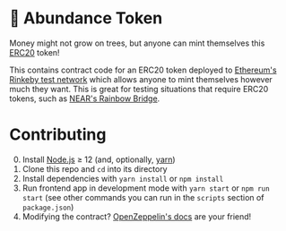 🌳 Abundance Token
==================

Money might not grow on trees, but anyone can mint themselves this [ERC20](https://eips.ethereum.org/EIPS/eip-20) token!

This contains contract code for an ERC20 token deployed to [Ethereum's Rinkeby test network](https://support.airswap.io/en/articles/2831385-what-is-rinkeby) which allows anyone to mint themselves however much they want. This is great for testing situations that require ERC20 tokens, such as [NEAR's Rainbow Bridge](https://github.com/near-examples/erc20-to-nep21).


Contributing
============

0. Install [Node.js](https://nodejs.org/en/download/package-manager/) ≥ 12 (and, optionally, [yarn](https://yarnpkg.com/))
1. Clone this repo and `cd` into its directory
2. Install dependencies with `yarn install` or `npm install`
3. Run frontend app in development mode with `yarn start` or `npm run start` (see other commands you can run in the `scripts` section of `package.json`)
4. Modifying the contract? [OpenZeppelin's docs](https://docs.openzeppelin.com/learn/) are your friend!
